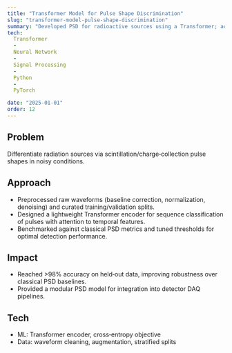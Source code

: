 ```yaml
---
title: "Transformer Model for Pulse Shape Discrimination"
slug: "transformer-model-pulse-shape-discrimination"
summary: "Developed PSD for radioactive sources using a Transformer; achieved >98% classification accuracy on cleaned waveforms."
tech: 
  Transformer
  -
  Neural Network
  -
  Signal Processing
  -
  Python
  -
  PyTorch

date: "2025-01-01"
order: 12
---
```

## Problem
Differentiate radiation sources via scintillation/charge‑collection pulse shapes in noisy conditions.

## Approach
- Preprocessed raw waveforms (baseline correction, normalization, denoising) and curated training/validation splits.
- Designed a lightweight Transformer encoder for sequence classification of pulses with attention to temporal features.
- Benchmarked against classical PSD metrics and tuned thresholds for optimal detection performance.

## Impact
- Reached >98% accuracy on held‑out data, improving robustness over classical PSD baselines.
- Provided a modular PSD model for integration into detector DAQ pipelines.

## Tech
- ML: Transformer encoder, cross‑entropy objective
- Data: waveform cleaning, augmentation, stratified splits
